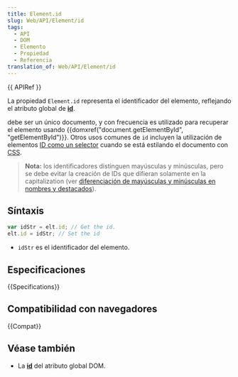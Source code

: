 ```yaml
---
title: Element.id
slug: Web/API/Element/id
tags:
  - API
  - DOM
  - Elemento
  - Propiedad
  - Referencia
translation_of: Web/API/Element/id
---
```

{{ APIRef }}

La propiedad `Element.id` representa el identificador del elemento, reflejando el atributo global de **[id](/es/docs/Web/HTML/Global_attributes/id)**.

debe ser un único documento, y con frecuencia es utilizado para recuperar el elemento usando {{domxref("document.getElementById", "getElementById")}}. Otros usos comunes de `id` incluyen la utilización de elementos [ID como un selector](/es/docs/Web/CSS/ID_selectors) cuando se está estilando el documento con [CSS](/es/docs/Web/CSS).

> **Nota:** los identificadores distinguen mayúsculas y minúsculas, pero se debe evitar la creación de IDs que difieran solamente en la capitalization (ver [diferenciación de mayúsculas y minúsculas en nombres y destacados](/es/docs/Case_Sensitivity_in_class_and_id_Names)).

## Síntaxis

```js
var idStr = elt.id; // Get the id.
elt.id = idStr; // Set the id
```

- `idStr` es el identificador del elemento.

## Especificaciones

{{Specifications}}

## Compatibilidad con navegadores

{{Compat}}

## Véase también

- La [**id**](/es/docs/Web/HTML/Global_attributes/id) del atributo global DOM.
